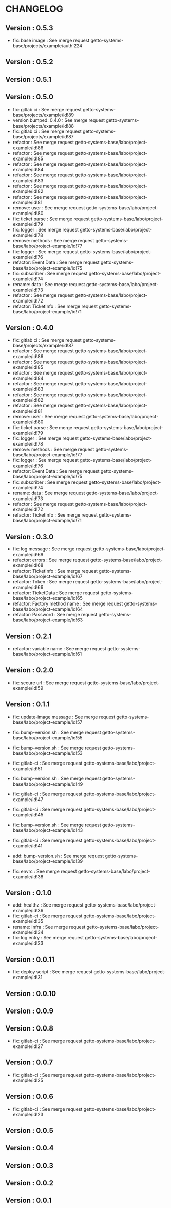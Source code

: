 # CHANGELOG

## Version : 0.5.3

- fix: base image : See merge request getto-systems-base/projects/example/auth!224


## Version : 0.5.2



## Version : 0.5.1



## Version : 0.5.0

- fix: gitlab ci : See merge request getto-systems-base/projects/example/id!89
- version bumped: 0.4.0 : See merge request getto-systems-base/projects/example/id!88
- fix: gitlab ci : See merge request getto-systems-base/projects/example/id!87
- refactor : See merge request getto-systems-base/labo/project-example/id!86
- refactor : See merge request getto-systems-base/labo/project-example/id!85
- refactor : See merge request getto-systems-base/labo/project-example/id!84
- refactor : See merge request getto-systems-base/labo/project-example/id!83
- refactor : See merge request getto-systems-base/labo/project-example/id!82
- refactor : See merge request getto-systems-base/labo/project-example/id!81
- remove: user : See merge request getto-systems-base/labo/project-example/id!80
- fix: ticket parse : See merge request getto-systems-base/labo/project-example/id!79
- fix: logger : See merge request getto-systems-base/labo/project-example/id!78
- remove: methods : See merge request getto-systems-base/labo/project-example/id!77
- fix: logger : See merge request getto-systems-base/labo/project-example/id!76
- refactor: Event Data : See merge request getto-systems-base/labo/project-example/id!75
- fix: subscriber : See merge request getto-systems-base/labo/project-example/id!74
- rename: data : See merge request getto-systems-base/labo/project-example/id!73
- refactor : See merge request getto-systems-base/labo/project-example/id!72
- refactor: TicketInfo : See merge request getto-systems-base/labo/project-example/id!71


## Version : 0.4.0

- fix: gitlab ci : See merge request getto-systems-base/projects/example/id!87
- refactor : See merge request getto-systems-base/labo/project-example/id!86
- refactor : See merge request getto-systems-base/labo/project-example/id!85
- refactor : See merge request getto-systems-base/labo/project-example/id!84
- refactor : See merge request getto-systems-base/labo/project-example/id!83
- refactor : See merge request getto-systems-base/labo/project-example/id!82
- refactor : See merge request getto-systems-base/labo/project-example/id!81
- remove: user : See merge request getto-systems-base/labo/project-example/id!80
- fix: ticket parse : See merge request getto-systems-base/labo/project-example/id!79
- fix: logger : See merge request getto-systems-base/labo/project-example/id!78
- remove: methods : See merge request getto-systems-base/labo/project-example/id!77
- fix: logger : See merge request getto-systems-base/labo/project-example/id!76
- refactor: Event Data : See merge request getto-systems-base/labo/project-example/id!75
- fix: subscriber : See merge request getto-systems-base/labo/project-example/id!74
- rename: data : See merge request getto-systems-base/labo/project-example/id!73
- refactor : See merge request getto-systems-base/labo/project-example/id!72
- refactor: TicketInfo : See merge request getto-systems-base/labo/project-example/id!71


## Version : 0.3.0

- fix: log message : See merge request getto-systems-base/labo/project-example/id!69
- refactor: errors : See merge request getto-systems-base/labo/project-example/id!68
- refactor: TicketInfo : See merge request getto-systems-base/labo/project-example/id!67
- refactor: Token : See merge request getto-systems-base/labo/project-example/id!66
- refactor: TicketData : See merge request getto-systems-base/labo/project-example/id!65
- refactor: Factory method name : See merge request getto-systems-base/labo/project-example/id!64
- refactor: Password : See merge request getto-systems-base/labo/project-example/id!63


## Version : 0.2.1

- refactor: variable name : See merge request getto-systems-base/labo/project-example/id!61


## Version : 0.2.0

- fix: secure url : See merge request getto-systems-base/labo/project-example/id!59


## Version : 0.1.1

- fix: update-image message : See merge request getto-systems-base/labo/project-example/id!57
- fix: bump-version.sh : See merge request getto-systems-base/labo/project-example/id!55
- fix: bump-version.sh : See merge request getto-systems-base/labo/project-example/id!53
- fix: gitlab-ci : See merge request getto-systems-base/labo/project-example/id!51
- fix: bump-version.sh : See merge request getto-systems-base/labo/project-example/id!49
- fix: gitlab-ci : See merge request getto-systems-base/labo/project-example/id!47
- fix: gitlab-ci : See merge request getto-systems-base/labo/project-example/id!45
- fix: bump-version.sh : See merge request getto-systems-base/labo/project-example/id!43

- fix: gitlab-ci : See merge request getto-systems-base/labo/project-example/id!41
- add: bump-version.sh : See merge request getto-systems-base/labo/project-example/id!39
- fix: envrc : See merge request getto-systems-base/labo/project-example/id!38



## Version : 0.1.0

- add: healthz : See merge request getto-systems-base/labo/project-example/id!36
- fix: gitlab-ci : See merge request getto-systems-base/labo/project-example/id!35
- rename: infra : See merge request getto-systems-base/labo/project-example/id!34
- fix: log entry : See merge request getto-systems-base/labo/project-example/id!33


## Version : 0.0.11

- fix: deploy script : See merge request getto-systems-base/labo/project-example/id!31


## Version : 0.0.10



## Version : 0.0.9



## Version : 0.0.8

- fix: gitlab-ci : See merge request getto-systems-base/labo/project-example/id!27


## Version : 0.0.7

- fix: gitlab-ci : See merge request getto-systems-base/labo/project-example/id!25


## Version : 0.0.6

- fix: gitlab-ci : See merge request getto-systems-base/labo/project-example/id!23


## Version : 0.0.5



## Version : 0.0.4



## Version : 0.0.3



## Version : 0.0.2



## Version : 0.0.1


